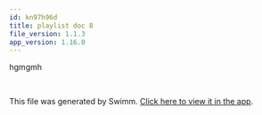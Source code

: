 ```yaml
---
id: kn97h96d
title: playlist doc 8
file_version: 1.1.3
app_version: 1.16.0
---
```


hgmgmh

<br/>

This file was generated by Swimm. [Click here to view it in the app](https://swimm-web-app.web.app/repos/Z2l0aHViJTNBJTNBZWNvbW0lM0ElM0Ftb3NoaWtzd2ltbQ==/docs/kn97h96d).
